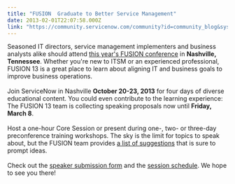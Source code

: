 ```yaml
---
title: "FUSION  Graduate to Better Service Management"
date: 2013-02-01T22:07:58.000Z
link: "https://community.servicenow.com/community?id=community_blog&sys_id=0a7c62e1dbd0dbc01dcaf3231f9619ae"
---
```

<p>Seasoned IT directors, service management implementers and business analysts alike should attend <a title="w.servicemanagementfusion.com/overview/attend.aspx" href="http://www.servicemanagementfusion.com/overview/attend.aspx">this year's FUSION conference</a> in <b>Nashville, Tennessee</b>. Whether you're new to ITSM or an experienced professional, FUSION 13 is a great place to learn about aligning IT and business goals to improve business operations. <br /><br />Join ServiceNow in Nashville <b>October 20-23, 2013</b> for four days of diverse educational content. You could even contribute to the learning experience: The FUSION 13 team is collecting speaking proposals now until <b>Friday, March 8</b>. <br /><br />Host a one-hour Core Session or present during one-, two- or three-day preconference training workshops. The sky is the limit for topics to speak about, but the FUSION team provides <a title="diconf.reg.techweb.com/fusion13/proposals" href="https://hdiconf.reg.techweb.com/fusion13/proposals">a list of suggestions</a> that is sure to prompt ideas. <br /><br />Check out the <a title="diconf.reg.techweb.com/fusion13/proposals" href="https://hdiconf.reg.techweb.com/fusion13/proposals">speaker submission form</a> and the <a title="w.servicemanagementfusion.com/conference/schedule.aspx" href="http://www.servicemanagementfusion.com/conference/schedule.aspx">session schedule</a>. We hope to see you there!</p>